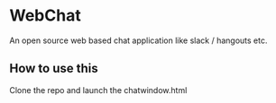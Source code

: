 # WebChat
An open source web based chat application like slack  / hangouts etc. 

## How to use this

Clone the repo and launch the chatwindow.html